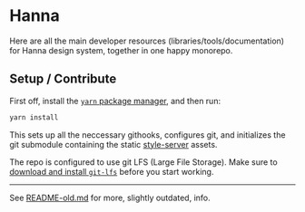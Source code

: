 # Hanna

Here are all the main developer resources (libraries/tools/documentation) for
Hanna design system, together in one happy monorepo.

## Setup / Contribute

First off, install the [`yarn` package manager](https://yarnpkg.com/), and
then run:

```sh
yarn install
```

This sets up all the neccessary githooks, configures git, and initializes the
git submodule containing the static
[style-server](https://styles.reykjavik.is) assets.

The repo is configured to use git LFS (Large File Storage). Make sure to
[download and install `git-lfs`](https://git-lfs.github.com/) before you start
working.

---

See [README-old.md](README-old.md) for more, slightly outdated, info.
